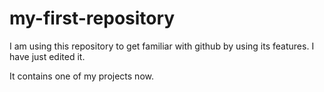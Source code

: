 # my-first-repository
I am using this repository to get familiar with github by using its features.
I have just edited it.

It contains one of my projects now.

